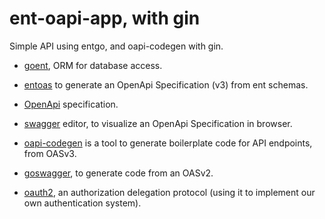 # ent-oapi-app, with gin
Simple API using entgo, and oapi-codegen with gin.

- [goent](https://entgo.io/docs/getting-started), ORM for database access.
- [entoas](https://entgo.io/blog/2021/11/15/announcing-entoas) to generate an OpenApi Specification (v3) from ent schemas.

- [OpenApi](https://spec.openapis.org/oas/v3.0.3.html) specification.
- [swagger](https://editor.swagger.io/) editor, to visualize an OpenApi Specification in browser.

- [oapi-codegen](https://github.com/deepmap/oapi-codegen) is a tool to generate boilerplate code for API endpoints, from OASv3.
- [goswagger](https://goswagger.io/), to generate code from an OASv2.

- [oauth2](https://oauth.net/articles/authentication/), an authorization delegation protocol (using it to implement our own authentication system).
